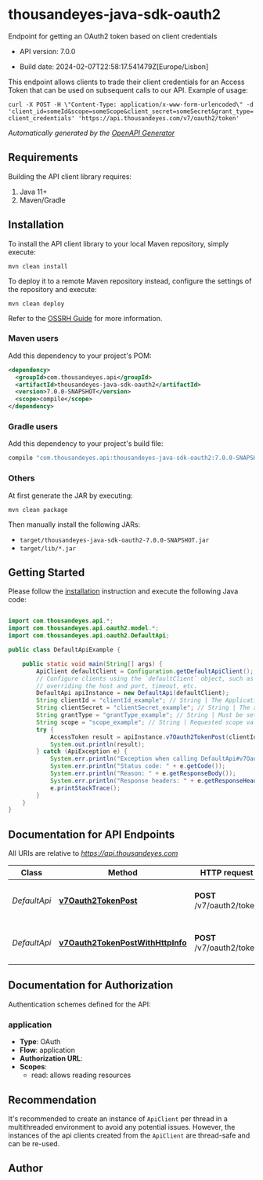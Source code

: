 # thousandeyes-java-sdk-oauth2

Endpoint for getting an OAuth2 token based on client credentials

- API version: 7.0.0

- Build date: 2024-02-07T22:58:17.541479Z[Europe/Lisbon]

This endpoint allows clients to trade their client credentials for an Access Token that can be used on subsequent calls to our API. Example of usage:

  `
  curl -X POST -H \"Content-Type: application/x-www-form-urlencoded\" -d 'client_id=someId&scope=someScope&client_secret=someSecret&grant_type=client_credentials' 'https://api.thousandeyes.com/v7/oauth2/token'
  `


*Automatically generated by the [OpenAPI Generator](https://openapi-generator.tech)*

## Requirements

Building the API client library requires:

1. Java 11+
2. Maven/Gradle

## Installation

To install the API client library to your local Maven repository, simply execute:

```shell
mvn clean install
```

To deploy it to a remote Maven repository instead, configure the settings of the repository and execute:

```shell
mvn clean deploy
```

Refer to the [OSSRH Guide](http://central.sonatype.org/pages/ossrh-guide.html) for more information.

### Maven users

Add this dependency to your project's POM:

```xml
<dependency>
  <groupId>com.thousandeyes.api</groupId>
  <artifactId>thousandeyes-java-sdk-oauth2</artifactId>
  <version>7.0.0-SNAPSHOT</version>
  <scope>compile</scope>
</dependency>
```

### Gradle users

Add this dependency to your project's build file:

```groovy
compile "com.thousandeyes.api:thousandeyes-java-sdk-oauth2:7.0.0-SNAPSHOT"
```

### Others

At first generate the JAR by executing:

```shell
mvn clean package
```

Then manually install the following JARs:

- `target/thousandeyes-java-sdk-oauth2-7.0.0-SNAPSHOT.jar`
- `target/lib/*.jar`

## Getting Started

Please follow the [installation](#installation) instruction and execute the following Java code:

```java

import com.thousandeyes.api.*;
import com.thousandeyes.api.oauth2.model.*;
import com.thousandeyes.api.oauth2.DefaultApi;

public class DefaultApiExample {

    public static void main(String[] args) {
        ApiClient defaultClient = Configuration.getDefaultApiClient();
        // Configure clients using the `defaultClient` object, such as
        // overriding the host and port, timeout, etc.
        DefaultApi apiInstance = new DefaultApi(defaultClient);
        String clientId = "clientId_example"; // String | The Application ID.
        String clientSecret = "clientSecret_example"; // String | The application secret that was generated for you during the app registration. The Basic auth pattern of instead providing credentials in the Authorization header, per RFC 6749 is also supported.
        String grantType = "grantType_example"; // String | Must be set to `client_credentials`.
        String scope = "scope_example"; // String | Requested scope values for the new access token.
        try {
            AccessToken result = apiInstance.v7Oauth2TokenPost(clientId, clientSecret, grantType, scope);
            System.out.println(result);
        } catch (ApiException e) {
            System.err.println("Exception when calling DefaultApi#v7Oauth2TokenPost");
            System.err.println("Status code: " + e.getCode());
            System.err.println("Reason: " + e.getResponseBody());
            System.err.println("Response headers: " + e.getResponseHeaders());
            e.printStackTrace();
        }
    }
}

```

## Documentation for API Endpoints

All URIs are relative to *https://api.thousandeyes.com*

Class | Method | HTTP request | Description
------------ | ------------- | ------------- | -------------
*DefaultApi* | [**v7Oauth2TokenPost**](docs/DefaultApi.md#v7Oauth2TokenPost) | **POST** /v7/oauth2/token | Create and return access token.
*DefaultApi* | [**v7Oauth2TokenPostWithHttpInfo**](docs/DefaultApi.md#v7Oauth2TokenPostWithHttpInfo) | **POST** /v7/oauth2/token | Create and return access token.


<a id="documentation-for-authorization"></a>
## Documentation for Authorization


Authentication schemes defined for the API:
<a id="application"></a>
### application


- **Type**: OAuth
- **Flow**: application
- **Authorization URL**: 
- **Scopes**: 
  - read: allows reading resources


## Recommendation

It's recommended to create an instance of `ApiClient` per thread in a multithreaded environment to avoid any potential issues.
However, the instances of the api clients created from the `ApiClient` are thread-safe and can be re-used.

## Author



